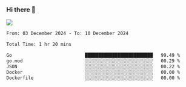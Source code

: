 ### Hi there 👋️

![](https://komarev.com/ghpvc/?username=Loner1024)

<!--START_SECTION:waka-->

```txt
From: 03 December 2024 - To: 10 December 2024

Total Time: 1 hr 20 mins

Go                           █████████████████████████   99.49 %
go.mod                       ░░░░░░░░░░░░░░░░░░░░░░░░░   00.29 %
JSON                         ░░░░░░░░░░░░░░░░░░░░░░░░░   00.22 %
Docker                       ░░░░░░░░░░░░░░░░░░░░░░░░░   00.00 %
Dockerfile                   ░░░░░░░░░░░░░░░░░░░░░░░░░   00.00 %
```

<!--END_SECTION:waka-->



